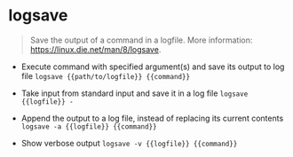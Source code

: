 # logsave
> Save the output of a command in a logfile.
> More information: <https://linux.die.net/man/8/logsave>.

- Execute command with specified argument(s) and save its output to log file
`logsave {{path/to/logfile}} {{command}}`

- Take input from standard input and save it in a log file
`logsave {{logfile}} -`

- Append the output to a log file, instead of replacing its current contents
`logsave -a {{logfile}} {{command}}`

- Show verbose output
`logsave -v {{logfile}} {{command}}`
